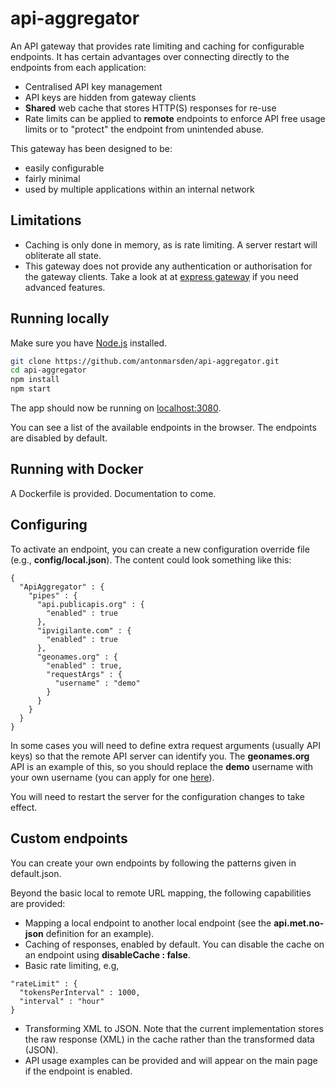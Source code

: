 # api-aggregator

An API gateway that provides rate limiting and caching for configurable endpoints. It has certain advantages over connecting directly to the endpoints from each application:
- Centralised API key management
- API keys are hidden from gateway clients
- **Shared** web cache that stores HTTP(S) responses for re-use
- Rate limits can be applied to **remote** endpoints to enforce API free usage limits or to "protect" the endpoint from unintended abuse.

This gateway has been designed to be:
- easily configurable
- fairly minimal
- used by multiple applications within an internal network

## Limitations

- Caching is only done in memory, as is rate limiting. A server restart will obliterate all state.
- This gateway does not provide any authentication or authorisation for the gateway clients.  Take a look at at [express gateway](https://www.express-gateway.io/) if you need advanced features.

## Running locally

Make sure you have [Node.js](http://nodejs.org/) installed.

```sh
git clone https://github.com/antonmarsden/api-aggregator.git
cd api-aggregator
npm install
npm start
```

The app should now be running on [localhost:3080](http://localhost:3080).

You can see a list of the available endpoints in the browser. The endpoints are disabled by default.

## Running with Docker

A Dockerfile is provided. Documentation to come.

## Configuring

To activate an endpoint, you can create a new configuration override file (e.g., **config/local.json**). The content could look something like this:

```
{
  "ApiAggregator" : {
    "pipes" : {
      "api.publicapis.org" : {
        "enabled" : true
      },
      "ipvigilante.com" : {
        "enabled" : true
      },
      "geonames.org" : {
        "enabled" : true,
        "requestArgs" : {
          "username" : "demo"
        }
      }
    }
  }
}
```

In some cases you will need to define extra request arguments (usually API keys) so that the remote API server can identify you. The **geonames.org** API is an example of this, so you should replace the **demo** username with your own username (you can apply for one [here](http://www.geonames.org/login)).

You will need to restart the server for the configuration changes to take effect.

## Custom endpoints

You can create your own endpoints by following the patterns given in default.json.

Beyond the basic local to remote URL mapping, the following capabilities are provided:
- Mapping a local endpoint to another local endpoint (see the **api.met.no-json** definition for an example).
- Caching of responses, enabled by default. You can disable the cache on an endpoint using **disableCache : false**.
- Basic rate limiting, e.g,
```
"rateLimit" : {
  "tokensPerInterval" : 1000,
  "interval" : "hour"
}
```
- Transforming XML to JSON. Note that the current implementation stores the raw response (XML) in the cache rather than the transformed data (JSON).
- API usage examples can be provided and will appear on the main page if the endpoint is enabled.
